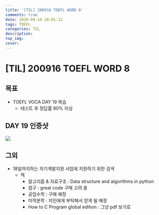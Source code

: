 ```yaml
---
title: '[TIL] 200916 TOEFL WORD 8'
comments: true
date: 2020-09-16 20:01:12
tags: TOEFL
categories: TIL
description:
top_img:
cover:
---
```


# [TIL] 200916 TOEFL WORD 8
## 목표
- TOEFL VOCA DAY 19 복습
    - 테스트 후 정답률 90% 이상

## DAY 19 인증샷
![](Day19.png)

## 그외
- 18일까지하는 자기계발지원 사업에 지원하기 위한 검색
    - 책 
        - 알고리즘 & 자료구조 : Data structure and algorithms in python
        - 컴구 : great code 구매 고려 중
        - 공업수학 : 구매 예정
        - 미적분학 : 지인에게 부탁해서 얻게 될 예정
        - How to C Program global edition : 그냥 pdf 보기로